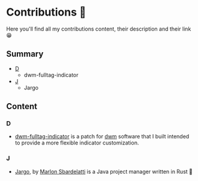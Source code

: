 # Contributions 🤝

Here you'll find all my contributions content, their
description and their link 😁

## Summary

- [D](#d)
  - dwm-fulltag-indicator
- [J](#j)
  - Jargo

## Content

### D

- [dwm-fulltag-indicator](https://github.com/nasccped/dwm-fulltag-indicator)
  is a patch for [dwm](https://dwm.suckless.org) software that I
  built intended to provide a more flexible indicator customization.

### J

- [Jargo](https://github.com/Marlon-Sbardelatti/jargo), by
  [Marlon Sbardelatti](https://github.com/Marlon-Sbardelatti) is
  a Java project manager written in Rust 🦀
